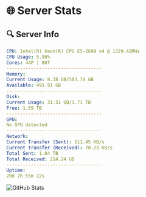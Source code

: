 # 🌐 Server Stats
## 🔍 Server Info
```yaml
CPU: Intel(R) Xeon(R) CPU E5-2699 v4 @ 1329.42MHz
CPU Usage: 5.90%
Cores: 44P | 88T
-----------------------------------
Memory:
Current Usage: 8.38 GB/503.74 GB
Available: 491.91 GB
-----------------------------------
Disk:
Current Usage: 31.51 GB/1.71 TB
Free: 1.59 TB
-----------------------------------
GPU:
No GPU detected
-----------------------------------
Network:
Current Transfer (Sent): 511.45 KB/s
Current Transfer (Received): 70.23 KB/s
Total Sent: 1.04 TB
Total Received: 214.24 GB
-----------------------------------
Uptime:
20d 2h 55m 22s
```
![GitHub Stats](https://img.shields.io/badge/Updated-2025-05-09_20:04:10-blue)